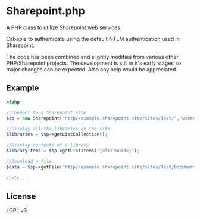 Sharepoint.php
==============

A PHP class to utilize Sharepoint web services.

Cabaple to authenticate using the default NTLM authentication used in Sharepoint. 

The code has been combined and slightly modifies from various other PHP/Sharepoint projects. The development is still in it's early stages so major changes can be expected.
Also any help would be appreciated.

Example
-------

```php
<?php

//Connect to a Sharepoint site
$sp = new Sharepoint('http//example.sharepoint.site/sites/Test/','username','password');

//Display all the libraries on the site
$libraries = $sp->getListCollection();

//Display contents of a library
$libraryItems = $sp->getListItems('{<listGuid>}');

//Download a file
$data = $sp->getFile('http//example.sharepoint.site/sites/Test/DocumentLibrary/example.txt');

//etc...
```

License
-------
LGPL v3

